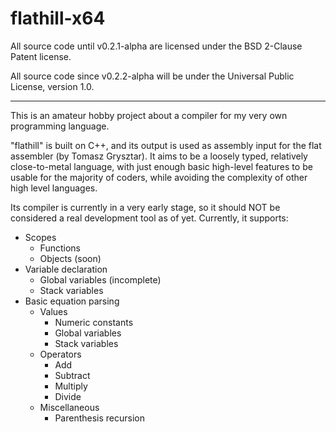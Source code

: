 # flathill-x64

All source code until v0.2.1-alpha are licensed under the BSD 2-Clause Patent license.

All source code since v0.2.2-alpha will be under the Universal Public License, version 1.0.

---

This is an amateur hobby project about a compiler for my very own programming language.

"flathill" is built on C++, and its output is used as assembly input for the flat assembler (by Tomasz Grysztar). It aims to be a loosely typed, relatively close-to-metal language, with just enough basic high-level features to be usable for the majority of coders, while avoiding the complexity of other high level languages.

Its compiler is currently in a very early stage, so it should NOT be considered a real development tool as of yet. Currently, it supports:

- Scopes
	- Functions
	- Objects (soon)
- Variable declaration
	- Global variables (incomplete)
	- Stack variables
- Basic equation parsing
	- Values
		- Numeric constants
		- Global variables
		- Stack variables
	- Operators
		- Add
		- Subtract
		- Multiply
		- Divide
	- Miscellaneous
		- Parenthesis recursion
